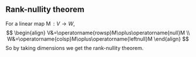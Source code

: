 ## Rank-nullity theorem
For a linear map $\operatorname{M}:V\to W,$
$$
\begin{align}
V&=\operatorname{rowsp}M\oplus\operatorname{null}M \\
W&=\operatorname{colsp}M\oplus\operatorname{leftnull}M
\end{align}
$$
So by taking dimensions we get the rank-nullity theorem.